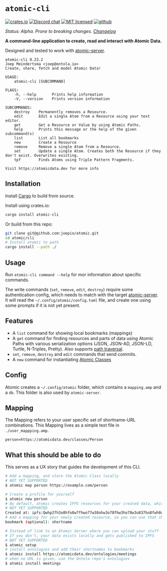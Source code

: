 # `atomic-cli`

[![crates.io](https://img.shields.io/crates/v/atomic-cli)](https://crates.io/crates/atomic-cli)
[![Discord chat](https://img.shields.io/discord/723588174747533393.svg?logo=discord)](https://discord.gg/a72Rv2P)
[![MIT licensed](https://img.shields.io/badge/license-MIT-blue.svg)](./LICENSE)
[![github](https://img.shields.io/github/stars/joepio/atomic?style=social)](https://github.com/joepio/aget_basetomic)

_Status: Alpha. Prone to breaking changes. [Changelog](https://github.com/joepio/atomic/blob/master/CHANGELOG.md)_

**A command-line application to create, read and interact with Atomic Data.**

Designed and tested to work with [atomic-server](https://crates.io/crates/atomic-server/).

```
atomic-cli 0.23.2
Joep Meindertsma <joep@ontola.io>
Create, share, fetch and model Atomic Data!

USAGE:
    atomic-cli [SUBCOMMAND]

FLAGS:
    -h, --help       Prints help information
    -V, --version    Prints version information

SUBCOMMANDS:
    destroy    Permanently removes a Resource.
    edit       Edit a single Atom from a Resource using your text editor.
    get        Get a Resource or Value by using Atomic Paths.
    help       Prints this message or the help of the given subcommand(s)
    list       List all bookmarks
    new        Create a Resource
    remove     Remove a single Atom from a Resource.
    set        Update a single Atom. Creates both the Resource if they don't exist. Overwrites existing.
    tpf        Finds Atoms using Triple Pattern Fragments.

Visit https://atomicdata.dev for more info
```

## Installation

Install [Cargo](https://doc.rust-lang.org/cargo/getting-started/installation.html) to build from source.

Install using crates.io:

```sh
cargo install atomic-cli
```

Or build from this repo:

```sh
git clone git@github.com:joepio/atomic.git
cd atomic/cli
# Install atomic to path
cargo install --path ./
```

## Usage

Run `atomic-cli command --help` for mor information about specific commands.

The write commands (`set`, `remove`, `edit`, `destroy`) require some authentication config, which needs to match with the target [atomic-server](https://crates.io/crates/atomic-server).
It will read the `~/.config/atomic/config.toml` file, and create one using some prompts if it is not yet present.

## Features

- A `list` command for showing local bookmarks (mappings)
- A `get` command for finding resources and parts of data using Atomic Paths with various serialization options (JSON, JSON-AD, JSON-LD, Turtle, N-Triples, Pretty). Also supports [path traversal](https://docs.atomicdata.dev/core/paths.html).
- `set`, `remove`, `destroy` and `edit` commands that send commits.
- A `new` command for instantiating [Atomic Classes](https://docs.atomicdata.dev/schema/classes.html)

## Config

Atomic creates a `~/.config/atomic` folder, which contains a `mapping.amp` and a `db`.
This folder is also used by `atomic-server`.

## Mapping

The Mapping refers to your user specific set of shortname-URL combinations.
This Mapping lives as a simple text file in `./user_mappping.amp`.

```
person=https://atomicdata.dev/classes/Person
```

## What this should be able to do

This serves as a UX story that guides the development of this CLI.

```sh
# Add a mapping, and store the Atomic Class locally
# NOT YET SUPPORTED
$ atomic map person https://example.com/person

# Create a profile for yourself
$ atomic new person
# By default, atomic creates IFPS resources for your created data, which are publicly stored
# NOT YET SUPPORTED
Created at: ipfs:Qwhp2fh3o8hfo8w7fhwo77w38ohw3o78fhw3ho78w3o837ho8fwh8o7fh37ho
# Add a mapping for your newly created resource, so you can use that shortname instead of the long IPFS url.
bookmark (optional): shortname

# Instead of link to an Atomic Server where you can upload your stuff
# If you don't, your data exists locally and gets published to IPFS
# NOT YET SUPPORTED
$ atomic setup
# install ontologies and add their shortnames to bookmarks
$ atomic install https://atomicdata.dev/ontologies/meetings
# when no URL is given, use the Ontola repo's ontologies
$ atomic install meetings
```

